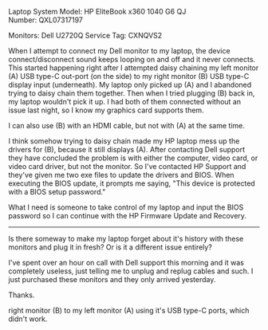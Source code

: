 Laptop System Model: HP EliteBook x360 1040 G6
QJ Number: QXL07317197

Monitors: Dell U2720Q
Service Tag: CXNQVS2

When I attempt to connect my Dell monitor to my laptop, the device connect/disconnect sound keeps looping on and off and it never connects. This started happening right after I attempted daisy chaining my left monitor (A) USB type-C out-port (on the side) to my right monitor (B) USB type-C display input (underneath). My laptop only picked up (A) and I abandoned trying to daisy chain them together. Then when I tried plugging (B) back in, my laptop wouldn't pick it up. I had both of them connected without an issue last night, so I know my graphics card supports them.

I can also use (B) with an HDMI cable, but not with (A) at the same time.

I think somehow trying to daisy chain made my HP laptop mess up the drivers for (B), because it still displays (A). After contacting Dell support they have concluded the problem is with either the computer, video card, or video card driver, but not the monitor. So I've contacted HP Support and they've given me two exe files to update the drivers and BIOS. When executing the BIOS update, it prompts me saying, "This device is protected with a BIOS setup password."

What I need is someone to take control of my laptop and input the BIOS password so I can continue with the HP Firmware Update and Recovery.

* * *

Is there someway to make my laptop forget about it's history with these monitors and plug it in fresh? Or is it a different issue entirely?

I've spent over an hour on call with Dell support this morning and it was completely useless, just telling me to unplug and replug cables and such. I just purchased these monitors and they only arrived yesterday.

Thanks.

right monitor (B) to my left monitor (A) using it's USB type-C ports, which didn't work.